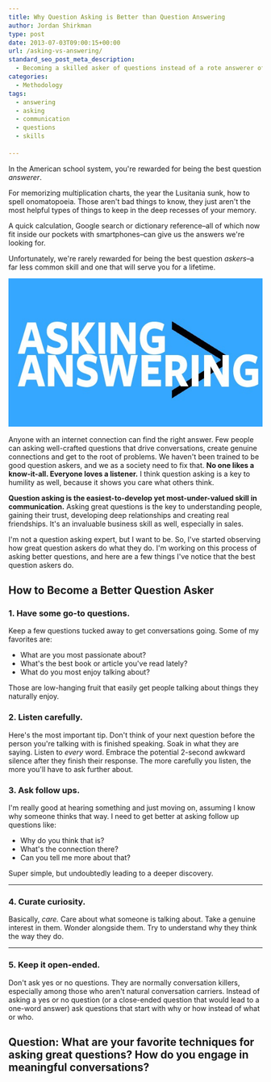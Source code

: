 ```yaml
---
title: Why Question Asking is Better than Question Answering
author: Jordan Shirkman
type: post
date: 2013-07-03T09:00:15+00:00
url: /asking-vs-answering/
standard_seo_post_meta_description:
  - Becoming a skilled asker of questions instead of a rote answerer of questions.
categories:
  - Methodology
tags:
  - answering
  - asking
  - communication
  - questions
  - skills

---
```

In the American school system, you're rewarded for being the best question _answerer_.

For memorizing multiplication charts, the year the Lusitania sunk, how to spell onomatopoeia. Those aren't bad things to know, they just aren't the most helpful types of things to keep in the deep recesses of your memory.

A quick calculation, Google search or dictionary reference&#8211;all of which now fit inside our pockets with smartphones&#8211;can give us the answers we're looking for.

Unfortunately, we're rarely rewarded for being the best question _askers_&#8211;a far less common skill and one that will serve you for a lifetime.

[![Image](/static/images/ASKING-answering.jpeg)](https://jshirk.com/blog/asking-vs-answering)

Anyone with an internet connection can find the right answer. Few people can asking well-crafted questions that drive conversations, create genuine connections and get to the root of problems. We haven't been trained to be good question askers, and we as a society need to fix that. **No one likes a know-it-all. Everyone loves a listener.** I think question asking is a key to humility as well, because it shows you care what others think.

**Question asking is the easiest-to-develop yet most-under-valued skill in communication.** Asking great questions is the key to understanding people, gaining their trust, developing deep relationships and creating real friendships. It's an invaluable business skill as well, especially in sales.

I'm not a question asking expert, but I want to be. So, I've started observing how great question askers do what they do. I'm working on this process of asking better questions, and here are a few things I've notice that the best question askers do.<!--more-->

## How to Become a Better Question Asker

### **1. Have some go-to questions.**

Keep a few questions tucked away to get conversations going. Some of my favorites are:

  * What are you most passionate about?
  * What's the best book or article you've read lately?
  * What do you most enjoy talking about?

Those are low-hanging fruit that easily get people talking about things they naturally enjoy.

### **2. Listen carefully.**

Here's the most important tip. Don't think of your next question before the person you're talking with is finished speaking. Soak in what they are saying. Listen to _every_ word. Embrace the potential 2-second awkward silence after they finish their response. The more carefully you listen, the more you'll have to ask further about.

### **3. Ask follow ups.**

I'm really good at hearing something and just moving on, assuming I know why someone thinks that way. I need to get better at asking follow up questions like:

  * Why do you think that is?
  * What's the connection there?
  * Can you tell me more about that?

Super simple, but undoubtedly leading to a deeper discovery.  
****

### **4. Curate curiosity.**

Basically, _care._ Care about what someone is talking about. Take a genuine interest in them. Wonder alongside them. Try to understand why they think the way they do.  
****

### **5. Keep it open-ended.**

Don't ask yes or no questions. They are normally conversation killers, especially among those who aren't natural conversation carriers. Instead of asking a yes or no question (or a close-ended question that would lead to a one-word answer) ask questions that start with why or how instead of what or who.

## Question: What are your favorite techniques for asking great questions? How do you engage in meaningful conversations?
